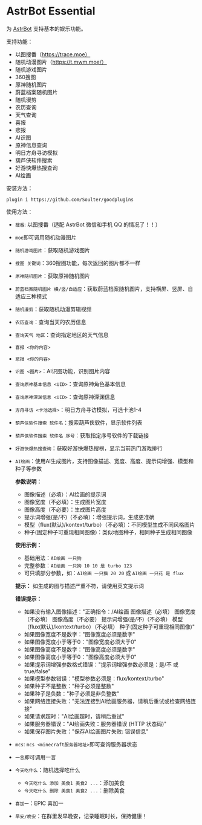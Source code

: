 # AstrBot Essential

为 [AstrBot](https://github.com/Soulter/AstrBot) 支持基本的娱乐功能。

支持功能：
- 以图搜番（https://trace.moe）
- 随机动漫图片（https://t.mwm.moe/）
- 随机游戏图片
- 360搜图
- 原神随机图片
- 蔚蓝档案随机图片
- 随机漫剪
- 农历查询
- 天气查询
- 喜报
- 悲报
- AI识图
- 原神信息查询
- 明日方舟寻访模拟
- 葫芦侠软件搜索
- 好游快爆热搜查询
- AI绘画

安装方法：
```
plugin i https://github.com/Soulter/goodplugins
```

使用方法：
- `搜番`: 以图搜番（适配 AstrBot 微信和手机 QQ 的情况了！！）
- `moe`即可调用随机动漫图片
- `随机游戏图片`：获取随机游戏图片
- `搜图 关键词`：360搜图功能，每次返回的图片都不一样
- `原神随机图片`：获取原神随机图片
- `蔚蓝档案随机图片 横/竖/自适应`：获取蔚蓝档案随机图片，支持横屏、竖屏、自适应三种模式
- `随机漫剪`：获取随机动漫剪辑视频
- `农历查询`：查询当天的农历信息
- `查询天气 地区`：查询指定地区的天气信息
- `喜报 <你的内容>`
- `悲报 <你的内容>`
- `识图 <图片>`：AI识图功能，识别图片内容
- `查询原神基本信息 <UID>`：查询原神角色基本信息
- `查询原神深渊信息 <UID>`：查询原神深渊信息
- `方舟寻访 <卡池选择>`：明日方舟寻访模拟，可选卡池1-4
- `葫芦侠软件搜索 软件名`：搜索葫芦侠软件，显示软件列表
- `葫芦侠软件搜索 软件名 序号`：获取指定序号软件的下载链接
- `好游快爆热搜查询`：获取好游快爆热搜榜，显示当前热门游戏排行
- `AI绘画`：使用AI生成图片，支持图像描述、宽度、高度、提示词增强、模型和种子等参数

  **参数说明：**
  - 图像描述（必填）：AI绘画的提示词
  - 图像宽度（不必填）：生成图片宽度
  - 图像高度（不必要）：生成图片高度
  - 提示词增强(是/不)（不必填）：增强提示词，生成更准确
  - 模型（flux(默认)/kontext/turbo）（不必填）：不同模型生成不同风格图片
  - 种子(固定种子可重现相同图像)：类似地图种子，相同种子生成相同图像

  **使用示例：**
  - 基础用法：`AI绘画 一只狗`
  - 完整参数：`AI绘画 一只狗 10 10 是 turbo 123`
  - 可只填部分参数，如：`AI绘画 一只猫 20 20` 或 `AI绘画 一只花 是 flux`

  **提示：** 如生成的图与描述严重不符，请使用英文提示词

  **错误提示：**
  - 如果没有输入图像描述："正确指令：/AI绘画 图像描述（必填） 图像宽度（不必填） 图像高度（不必要） 提示词增强(是/不)（不必填） 模型（flux(默认)/kontext/turbo）（不必填） 种子(固定种子可重现相同图像)"
  - 如果图像宽度不是数字："图像宽度必须是数字"
  - 如果图像宽度小于等于0："图像宽度必须大于0"
  - 如果图像高度不是数字："图像高度必须是数字"
  - 如果图像高度小于等于0："图像高度必须大于0"
  - 如果提示词增强参数格式错误："提示词增强参数必须是：是/不 或 true/false"
  - 如果模型参数错误："模型参数必须是：flux/kontext/turbo"
  - 如果种子不是整数："种子必须是整数"
  - 如果种子是负数："种子必须是非负整数"
  - 如果网络连接失败："无法连接到AI绘画服务器，请稍后重试或检查网络连接"
  - 如果请求超时："AI绘画超时，请稍后重试"
  - 如果服务器错误："AI绘画失败：服务器错误 (HTTP 状态码)"
  - 如果保存图片失败："保存AI绘画图片失败: 错误信息"
- `mcs`: `mcs <minecraft服务器地址>`即可查询服务器状态
- `一言`即可调用一言
- `今天吃什么`：随机选择吃什么
  - `今天吃什么 添加 美食1 美食2 ...`：添加美食
  - `今天吃什么 删除 美食1 美食2 ...`：删除美食
- `喜加一`：EPIC 喜加一
- `早安/晚安`：在群里发早晚安，记录睡眠时长，保持健康！
  

